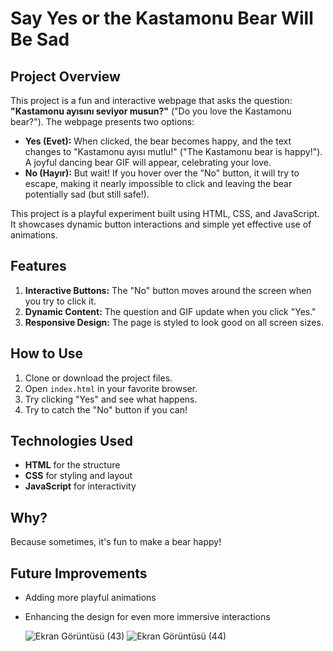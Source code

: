# Say Yes or the Kastamonu Bear Will Be Sad

## Project Overview

This project is a fun and interactive webpage that asks the question: **"Kastamonu ayısını seviyor musun?"** ("Do you love the Kastamonu bear?"). The webpage presents two options:

- **Yes (Evet):** When clicked, the bear becomes happy, and the text changes to "Kastamonu ayısı mutlu!" ("The Kastamonu bear is happy!"). A joyful dancing bear GIF will appear, celebrating your love.
- **No (Hayır):** But wait! If you hover over the "No" button, it will try to escape, making it nearly impossible to click and leaving the bear potentially sad (but still safe!).

This project is a playful experiment built using HTML, CSS, and JavaScript. It showcases dynamic button interactions and simple yet effective use of animations.

## Features

1. **Interactive Buttons:** The "No" button moves around the screen when you try to click it.
2. **Dynamic Content:** The question and GIF update when you click "Yes."
3. **Responsive Design:** The page is styled to look good on all screen sizes.

## How to Use

1. Clone or download the project files.
2. Open `index.html` in your favorite browser.
3. Try clicking "Yes" and see what happens.
4. Try to catch the "No" button if you can!

## Technologies Used

- **HTML** for the structure
- **CSS** for styling and layout
- **JavaScript** for interactivity

## Why?

Because sometimes, it's fun to make a bear happy!

## Future Improvements

- Adding more playful animations
- Enhancing the design for even more immersive interactions

  ![Ekran Görüntüsü (43)](https://github.com/user-attachments/assets/b65caced-0527-490f-86e3-6d4cfe661acd)
  ![Ekran Görüntüsü (44)](https://github.com/user-attachments/assets/e2057cff-1b0c-44fd-bae9-07ad5105bcd3)




